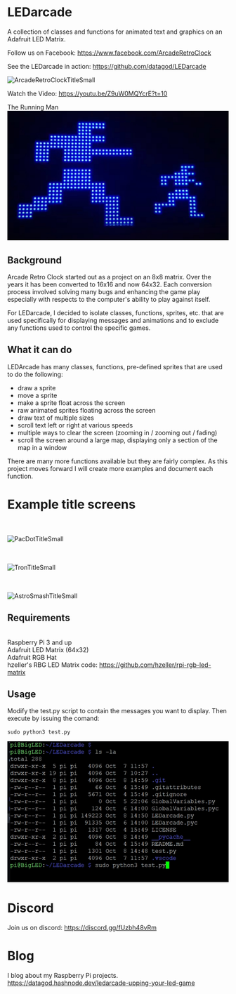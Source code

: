 # LEDarcade
 A collection of classes and functions for animated text and graphics on an Adafruit LED Matrix.

Follow us on Facebook: https://www.facebook.com/ArcadeRetroClock

See the LEDarcade in action:
https://github.com/datagod/LEDarcade

![ArcadeRetroClockTitleSmall](https://user-images.githubusercontent.com/7650580/112741888-64bd8200-8f57-11eb-9737-7b443b0ef523.jpg)

Watch the Video: https://youtu.be/Z9uW0MQYcrE?t=10



The Running Man
[![Running Man](https://github.com/datagod/LEDarcade/blob/main/images/RunningMan.jpg)](https://www.youtube.com/watch?v=duzgGnZsffI)





## Background
Arcade Retro Clock started out as a project on an 8x8 matrix.  Over the years it has been converted to 16x16 and now 64x32.  Each conversion process involved solving many bugs and enhancing the game play especially with respects to the computer's ability to play against itself.

For LEDarcade, I decided to isolate classes, functions, sprites, etc. that are used specifically for displaying messages and animations and to exclude any functions used to control the specific games.

## What it can do
LEDArcade has many classes, functions, pre-defined sprites that are used to do the following:

- draw a sprite
- move a sprite
- make a sprite float across the screen
- raw animated sprites floating across the screen
- draw text of multiple sizes
- scroll text left or right at various speeds
- multiple ways to clear the screen (zooming in / zooming out / fading)
- scroll the screen around a large map, displaying only a section of the map in a window

There are many more functions available but they are fairly complex. As this project moves forward I will create more examples and document each function.

# Example title screens
<BR><BR>
![PacDotTitleSmall](https://user-images.githubusercontent.com/7650580/112771840-ce8f6780-8ffb-11eb-84b0-9d89e4e62e90.jpg)

<BR><BR>
![TronTitleSmall](https://user-images.githubusercontent.com/7650580/112741779-7fdbc200-8f56-11eb-92c7-7f0e9058166f.jpg)

<BR><BR>
![AstroSmashTitleSmall](https://user-images.githubusercontent.com/7650580/112771883-fd0d4280-8ffb-11eb-8871-918ced7526c7.jpg)


## Requirements
<BR>Raspberry Pi 3 and up
<BR>Adafruit LED Matrix (64x32)
<BR>Adafruit RGB Hat
<BR>hzeller's RBG LED Matrix code: https://github.com/hzeller/rpi-rgb-led-matrix


## Usage
Modify the test.py script to contain the messages you want to display.  Then execute by issuing the comand:
 ~~~
 sudo python3 test.py
 ~~~
 
![Usage](https://github.com/datagod/LEDarcade/blob/main/images/BIGLED_Usage.jpg )
 
 
# Discord
 Join us on discord: https://discord.gg/fUzbh48vRm
 
# Blog
 I blog about my Raspberry Pi projects.
  https://datagod.hashnode.dev/ledarcade-upping-your-led-game
 
 

